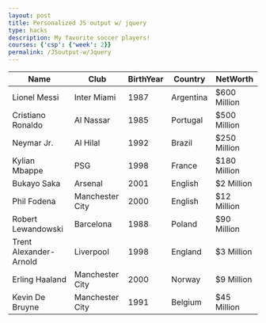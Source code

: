 ```yaml
---
layout: post
title: Personalized JS output w/ jquery
type: hacks
description: My favorite soccer players!
courses: {'csp': {'week': 2}}
permalink: /JSoutput-w/Jquery
---
```





<!-- Head contains information to Support the Document -->
<head>
    <!-- load jQuery and DataTables output style and scripts -->
    <link rel="stylesheet" type="text/css" href="https://cdn.datatables.net/1.13.4/css/jquery.dataTables.min.css">
    <script type="text/javascript" language="javascript" src="https://code.jquery.com/jquery-3.6.0.min.js"></script>
    <script>var define = null;</script>
    <script type="text/javascript" language="javascript" src="https://cdn.datatables.net/1.13.4/js/jquery.dataTables.min.js"></script>
</head>

<!-- Body contains the contents of the Document -->
<body>
    <table id="demo" class="table">
        <thead>
            <tr>
                <th>Name</th>
                <th>Club</th>
                <th>BirthYear</th>
                <th>Country</th>
                <th>NetWorth</th>
            </tr>
        </thead>
        <tbody>
            <tr>
                <td>Lionel Messi</td>
                <td>Inter Miami</td>
                <td>1987</td>
                <td>Argentina</td>
                <td>$600 Million</td>
            </tr>
            <tr>
                <td>Cristiano Ronaldo</td>
                <td>Al Nassar</td>
                <td>1985</td>
                <td>Portugal</td>
                <td>$500 Million</td>
            </tr>
            <tr>
                <td>Neymar Jr.</td>
                <td>Al Hilal</td>
                <td>1992</td>
                <td>Brazil</td>
                <td>$250 Million</td>
            </tr>
            <tr>
                <td>Kylian Mbappe</td>
                <td>PSG</td>
                <td>1998</td>
                <td>France</td>
                <td>$180 Million</td>
            </tr>
            <tr>
                <td>Bukayo Saka</td>
                <td>Arsenal</td>
                <td>2001</td>
                <td>English</td>
                <td>$2 Million</td>
            </tr>
            <tr>
                <td>Phil Fodena</td>
                <td>Manchester City</td>
                <td>2000</td>
                <td>English</td>
                <td>$12 Million</td>
            </tr>
            <tr>
                <td>Robert Lewandowski</td>
                <td>Barcelona</td>
                <td>1988</td>
                <td>Poland</td>
                <td>$90 Million</td>
            </tr>
            <tr>
                <td>Trent Alexander-Arnold</td>
                <td>Liverpool</td>
                <td>1998</td>
                <td>England</td>
                <td>$3 Million</td>
            </tr>
            <tr>
                <td>Erling Haaland</td>
                <td>Manchester City</td>
                <td>2000</td>
                <td>Norway</td>
                <td>$9 Million</td>
            </tr>
            <tr>
                <td>Kevin De Bruyne</td>
                <td>Manchester City</td>
                <td>1991</td>
                <td>Belgium</td>
                <td>$45 Million</td>
            </tr>
        </tbody>
    </table>
</body>

<!-- Script is used to embed executable code -->
<script>
    $("#demo").DataTable();
</script>